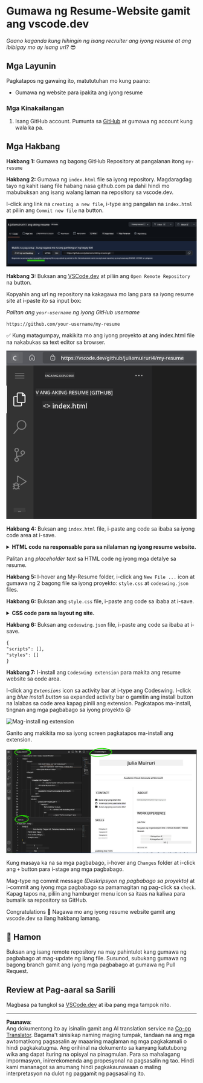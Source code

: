 <!--
CO_OP_TRANSLATOR_METADATA:
{
  "original_hash": "2fcb983b8dbadadb1bc2e97f8c12dac5",
  "translation_date": "2025-08-27T23:07:57+00:00",
  "source_file": "8-code-editor/1-using-a-code-editor/assignment.md",
  "language_code": "tl"
}
-->
# Gumawa ng Resume-Website gamit ang vscode.dev

_Gaano kaganda kung hihingin ng isang recruiter ang iyong resume at ang ibibigay mo ay isang url?_ 😎

<!----
TODO: magdagdag ng opsyonal na larawan
![Gamit ang isang code editor](../../../../translated_images/webdev101-vscode-dev.f53c14e8dad231ea09d9e07a2db4a01551d2dc6cdf21225038389e11156af023.tl.png)
> Sketchnote ni [Author name](https://example.com)
---->

## Mga Layunin

Pagkatapos ng gawaing ito, matututuhan mo kung paano:

- Gumawa ng website para ipakita ang iyong resume

### Mga Kinakailangan

1. Isang GitHub account. Pumunta sa [GitHub](https://github.com/) at gumawa ng account kung wala ka pa.

## Mga Hakbang

**Hakbang 1:** Gumawa ng bagong GitHub Repository at pangalanan itong `my-resume`

**Hakbang 2:** Gumawa ng `index.html` file sa iyong repository. Magdaragdag tayo ng kahit isang file habang nasa github.com pa dahil hindi mo mabubuksan ang isang walang laman na repository sa vscode.dev.

I-click ang link na `creating a new file`, i-type ang pangalan na `index.html` at piliin ang `Commit new file` na button.

![Gumawa ng bagong file sa github.com](../../../../translated_images/new-file-github.com.c886796d800e8056561829a181be1382c5303da9d902d8b2dd82b68a4806e21f.tl.png)

**Hakbang 3:** Buksan ang [VSCode.dev](https://vscode.dev) at piliin ang `Open Remote Repository` na button.

Kopyahin ang url ng repository na kakagawa mo lang para sa iyong resume site at i-paste ito sa input box:

_Palitan ang `your-username` ng iyong GitHub username_

```
https://github.com/your-username/my-resume
```

✅ Kung matagumpay, makikita mo ang iyong proyekto at ang index.html file na nakabukas sa text editor sa browser.

![Gumawa ng bagong file](../../../../translated_images/project-on-vscode.dev.e79815a9a95ee7feac72ebe5c941c91279716be37c575dbdbf2f43bea2c7d8b6.tl.png)

**Hakbang 4:** Buksan ang `index.html` file, i-paste ang code sa ibaba sa iyong code area at i-save.

<details>
    <summary><b>HTML code na responsable para sa nilalaman ng iyong resume website.</b></summary>
    
        <html>

            <head>
                <link href="style.css" rel="stylesheet">
                <link rel="stylesheet" href="https://cdnjs.cloudflare.com/ajax/libs/font-awesome/5.15.4/css/all.min.css">
                <title>Ilagay ang Iyong Pangalan Dito!</title>
            </head>
            <body>
                <header id="header">
                    <!-- header ng resume na may pangalan at titulo -->
                    <h1>Ilagay ang Iyong Pangalan Dito!</h1>
                    <hr>
                    Ang Iyong Role!
                    <hr>
                </header>
                <main>
                    <article id="mainLeft">
                        <section>
                            <h2>KONTAK</h2>
                            <!-- impormasyon sa kontak kabilang ang social media -->
                            <p>
                                <i class="fa fa-envelope" aria-hidden="true"></i>
                                <a href="mailto:username@domain.top-level domain">Ilagay ang iyong email dito</a>
                            </p>
                            <p>
                                <i class="fab fa-github" aria-hidden="true"></i>
                                <a href="github.com/yourGitHubUsername">Ilagay ang iyong username dito!</a>
                            </p>
                            <p>
                                <i class="fab fa-linkedin" aria-hidden="true"></i>
                                <a href="linkedin.com/yourLinkedInUsername">Ilagay ang iyong username dito!</a>
                            </p>
                        </section>
                        <section>
                            <h2>KAKAYAHAN</h2>
                            <!-- ang iyong mga kakayahan -->
                            <ul>
                                <li>Kakayahan 1!</li>
                                <li>Kakayahan 2!</li>
                                <li>Kakayahan 3!</li>
                                <li>Kakayahan 4!</li>
                            </ul>
                        </section>
                        <section>
                            <h2>EDUKASYON</h2>
                            <!-- ang iyong edukasyon -->
                            <h3>Ilagay ang iyong kurso dito!</h3>
                            <p>
                                Ilagay ang iyong institusyon dito!
                            </p>
                            <p>
                                Simula - Petsa ng Pagtatapos
                            </p>
                        </section>            
                    </article>
                    <article id="mainRight">
                        <section>
                            <h2>TUNGKOL SA AKIN</h2>
                            <!-- tungkol sa iyo -->
                            <p>Ilagay ang maikling impormasyon tungkol sa iyong sarili!</p>
                        </section>
                        <section>
                            <h2>KARANASAN SA TRABAHO</h2>
                            <!-- ang iyong karanasan sa trabaho -->
                            <h3>Posisyon</h3>
                            <p>
                                Pangalan ng Organisasyon | Simula Buwan – Pagtatapos Buwan
                            </p>
                            <ul>
                                    <li>Gawain 1 - Ilagay ang ginawa mo!</li>
                                    <li>Gawain 2 - Ilagay ang ginawa mo!</li>
                                    <li>Ilagay ang resulta/impact ng iyong kontribusyon</li>
                                    
                            </ul>
                            <h3>Posisyon 2</h3>
                            <p>
                                Pangalan ng Organisasyon | Simula Buwan – Pagtatapos Buwan
                            </p>
                            <ul>
                                    <li>Gawain 1 - Ilagay ang ginawa mo!</li>
                                    <li>Gawain 2 - Ilagay ang ginawa mo!</li>
                                    <li>Ilagay ang resulta/impact ng iyong kontribusyon</li>
                                    
                            </ul>
                        </section>
                    </article>
                </main>
            </body>
        </html>
</details>

Palitan ang _placeholder text_ sa HTML code ng iyong mga detalye sa resume.

**Hakbang 5:** I-hover ang My-Resume folder, i-click ang `New File ...` icon at gumawa ng 2 bagong file sa iyong proyekto: `style.css` at `codeswing.json` files.

**Hakbang 6:** Buksan ang `style.css` file, i-paste ang code sa ibaba at i-save.

<details>
        <summary><b>CSS code para sa layout ng site.</b></summary>
            
            body {
                font-family: 'Segoe UI', Tahoma, Geneva, Verdana, sans-serif;
                font-size: 16px;
                max-width: 960px;
                margin: auto;
            }
            h1 {
                font-size: 3em;
                letter-spacing: .6em;
                padding-top: 1em;
                padding-bottom: 1em;
            }

            h2 {
                font-size: 1.5em;
                padding-bottom: 1em;
            }

            h3 {
                font-size: 1em;
                padding-bottom: 1em;
            }
            main { 
                display: grid;
                grid-template-columns: 40% 60%;
                margin-top: 3em;
            }
            header {
                text-align: center;
                margin: auto 2em;
            }

            section {
                margin: auto 1em 4em 2em;
            }

            i {
                margin-right: .5em;
            }

            p {
                margin: .2em auto
            }

            hr {
                border: none;
                background-color: lightgray;
                height: 1px;
            }

            h1, h2, h3 {
                font-weight: 100;
                margin-bottom: 0;
            }
            #mainLeft {
                border-right: 1px solid lightgray;
            }
            
</details>

**Hakbang 6:** Buksan ang `codeswing.json` file, i-paste ang code sa ibaba at i-save.

    {
    "scripts": [],
    "styles": []
    }

**Hakbang 7:** I-install ang `Codeswing extension` para makita ang resume website sa code area.

I-click ang _`Extensions`_ icon sa activity bar at i-type ang Codeswing. I-click ang _blue install button_ sa expanded activity bar o gamitin ang install button na lalabas sa code area kapag pinili ang extension. Pagkatapos ma-install, tingnan ang mga pagbabago sa iyong proyekto 😃

![Mag-install ng extension](../../../../8-code-editor/images/install-extension.gif)

Ganito ang makikita mo sa iyong screen pagkatapos ma-install ang extension.

![Codeswing extension in action](../../../../translated_images/after-codeswing-extension-pb.0ebddddcf73b550994947a9084e35e2836c713ae13839d49628e3c764c1cfe83.tl.png)

Kung masaya ka na sa mga pagbabago, i-hover ang `Changes` folder at i-click ang `+` button para i-stage ang mga pagbabago.

Mag-type ng commit message _(Deskripsyon ng pagbabago sa proyekto)_ at i-commit ang iyong mga pagbabago sa pamamagitan ng pag-click sa `check`. Kapag tapos na, piliin ang hamburger menu icon sa itaas na kaliwa para bumalik sa repository sa GitHub.

Congratulations 🎉 Nagawa mo ang iyong resume website gamit ang vscode.dev sa ilang hakbang lamang.

## 🚀 Hamon

Buksan ang isang remote repository na may pahintulot kang gumawa ng pagbabago at mag-update ng ilang file. Susunod, subukang gumawa ng bagong branch gamit ang iyong mga pagbabago at gumawa ng Pull Request.

## Review at Pag-aaral sa Sarili

Magbasa pa tungkol sa [VSCode.dev](https://code.visualstudio.com/docs/editor/vscode-web?WT.mc_id=academic-0000-alfredodeza) at iba pang mga tampok nito.

---

**Paunawa**:  
Ang dokumentong ito ay isinalin gamit ang AI translation service na [Co-op Translator](https://github.com/Azure/co-op-translator). Bagama't sinisikap naming maging tumpak, tandaan na ang mga awtomatikong pagsasalin ay maaaring maglaman ng mga pagkakamali o hindi pagkakatugma. Ang orihinal na dokumento sa kanyang katutubong wika ang dapat ituring na opisyal na pinagmulan. Para sa mahalagang impormasyon, inirerekomenda ang propesyonal na pagsasalin ng tao. Hindi kami mananagot sa anumang hindi pagkakaunawaan o maling interpretasyon na dulot ng paggamit ng pagsasaling ito.